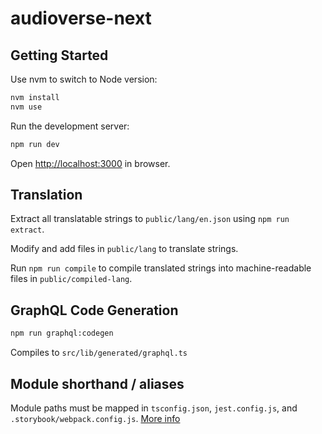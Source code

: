 # audioverse-next

## Getting Started

Use nvm to switch to Node version:

```bash
nvm install
nvm use
```

Run the development server:

```bash
npm run dev
```

Open [http://localhost:3000](http://localhost:3000) in browser.

## Translation

Extract all translatable strings to `public/lang/en.json` using
`npm run extract`.

Modify and add files in `public/lang` to translate strings.

Run `npm run compile` to compile translated strings into
machine-readable files in `public/compiled-lang`.

## GraphQL Code Generation

```bash
npm run graphql:codegen
```

Compiles to `src/lib/generated/graphql.ts`

## Module shorthand / aliases

Module paths must be mapped in `tsconfig.json`, `jest.config.js`, and `.storybook/webpack.config.js`.
[More info](https://github.com/kulshekhar/ts-jest/issues/414#issuecomment-369876280)
